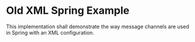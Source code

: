 # Old XML Spring Example

This implementation shall demonstrate the way message channels are used in Spring with an XML configuration.
